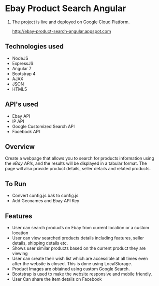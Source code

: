 # Ebay Product Search Angular

1. The project is live and deployed on Google Cloud Platform.

   http://ebay-product-search-angular.appspot.com

## Technologies used

- NodeJS
- ExpressJS
- Angular 7
- Bootstrap 4
- AJAX
- JSON
- HTML5

## API's used

- Ebay API
- IP API
- Google Customized Search API
- Facebook API

## Overview

Create a webpage that allows you to search for products information using the *eBay APIs*, and the results will be displayed in a tabular format. The page will also provide product details, seller details and related products.

## To Run
- Convert config.js.bak to config.js
- Add Geonames and Ebay API Key

## Features

- User can search products on Ebay from current location or a custom location
- User can view searched products details including features, seller details, shipping details etc.
- Shows user similar products based on the current product they are viewing
- User can create their wish list which are accessible at all times even after the website is closed. This is done using LocalStorage.
- Product Images are obtained using custom Google Search.
- Bootstrap is used to make the website responsive and mobile friendly.
- User Can share the item details on Facebook